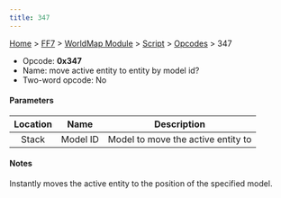 ```yaml
---
title: 347
---
```


[Home](/Main%20Page.md) > [FF7](/FF7.md) > [WorldMap Module](/FF7/WorldMap%20Module.md) > [Script](/FF7/WorldMap%20Module/Script.md) > [Opcodes](/FF7/WorldMap%20Module/Script/Opcodes.md) > 347

-   Opcode: **0x347**
-   Name: move active entity to entity by model id?
-   Two-word opcode: No

#### Parameters

| Location |   Name   |            Description             |
|:--------:|:--------:|:----------------------------------:|
|  Stack   | Model ID | Model to move the active entity to |

#### Notes

Instantly moves the active entity to the position of the specified
model.
